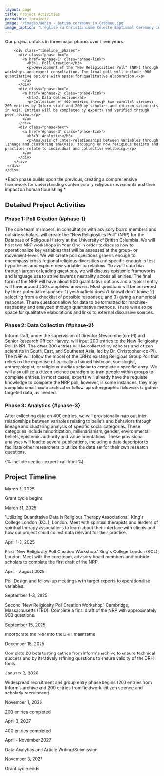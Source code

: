 ```yaml
---
layout: page
title: Project Activities
permalink: /project/
image: '/images/Benin_-_batism_ceremony_in_Cotonou.jpg'
image_caption: "L'église du Christianisme Céleste Baptismal Ceremony in Benin,200. © Ferdinand Reus, CC BY-SA 2.0."
---
```


<section class="section project-timeline animate">
  <div class="container">
    <div class="row">
      <div class="col col-12">
        <div class="section__info">
          <p class="intro-text">Our project unfolds in three major phases over three years:</p>
        </div>

        <div class="timeline__phases">
          <div class="phase-box">
            <a href="#phase-1" class="phase-link">
              <h3>1. Poll Creation</h3>
              <p>Development of the "New Religiosities Poll" (NRP) through workshops and expert consultation. The final poll will include ~900 quantitative options with space for qualitative elaboration.</p>
            </a>
          </div>
          <div class="phase-box">
            <a href="#phase-2" class="phase-link">
              <h3>2. Data Collection</h3>
              <p>Collection of 400 entries through two parallel streams: 200 entries by Inform staff and 200 by scholars and citizen scientists in Asia. Entries will be completed by experts and verified through peer review.</p>
            </a>
          </div>
          <div class="phase-box">
            <a href="#phase-3" class="phase-link">
              <h3>3. Analytics</h3>
              <p>Analysis of inter-relationships between variables through lineage and clustering analysis, focusing on how religious beliefs and practices relate to individual and collective wellbeing.</p>
            </a>
          </div>
        </div>
     </div>
    </div>
  </div>
</section>
*Each phase builds upon the previous, creating a comprehensive framework for understanding contemporary religious movements and their impact on human flourishing.*

## Detailed Project Activities

### Phase 1: Poll Creation {#phase-1}
The core team members, in consultation with advisory board members and outside scholars, will create the “New Religiosities Poll” (NRP) for the Database of Religious History at the University of British Columbia. We will host two NRP workshops in Year One in order to discuss how to operationalize key variables that will be assessed at the group- or movement-level. We will create poll questions generic enough to encompass cross-regional religious diversities and specific enough to test hypotheses and explore new variable correlations. To avoid data bias through jargon or leading questions, we will discuss epistemic frameworks and language use to strive towards neutrality across all entries. The final form of the NRP will have about 900 quantitative options and a typical entry will have around 350 completed answers. Most questions will be answered by three potential responses: 1) yes/no/field doesn’t know/I don’t know; 2) selecting from a checklist of possible responses; and 3) giving a numerical response. These questions allow for data to be formatted for machine-readability and analyzed through quantitative methods. There will also be space for qualitative elaborations and links to external discursive sources. 

### Phase 2: Data Collection {#phase-2}
Inform staff, under the supervision of Director Newcombe (co-PI) and Senior Research Officer Harvey, will input 200 entries to the New Religiosity Poll (NRP). The other 200 entries will be collected by scholars and citizen scientists in South, East, and Southeast Asia, led by Dr. Christopher (co-PI). The NRP will follow the model of the DRH’s existing Religious Group Poll that relies on the expertise of typically a trained historian, sociologist, anthropologist, or religious studies scholar to complete a specific entry. We will also utilize a citizen science paradigm to train people within groups to complete entries. In most cases, experts will already have the requisite knowledge to complete the NRP poll; however, in some instances, they may complete small-scale archival or follow-up ethnographic fieldwork to gather targeted data, as needed. 

### Phase 3: Analytics {#phase-3}
After collecting data on 400 entries, we will provisionally map out inter-relationships between variables relating to beliefs and behaviors through lineage and clustering analysis of specific social categories. These categories include minoritization, millenarianism, gender, environmental beliefs, epistemic authority and value orientations. These provisional analyses will lead to several publications, including a data descriptor to facilitate other researchers to utilize the data set for their own research questions. 

{% include section-expert-call.html %}

## Project Timeline

<div class="timeline">
  <div class="timeline-item">
    <div class="timeline-content">
      <div class="timeline-date">March 3, 2025</div>
      <p class="timeline-text">Grant cycle begins</p>
    </div>
  </div>

  <div class="timeline-item">
    <div class="timeline-content">
      <div class="timeline-date">March 31, 2025</div>
      <p class="timeline-text">'Utilizing Quantitative Data in Religious Therapy Associations.' King's College London (KCL), London. Meet with spiritual therapists and leaders of spiritual therapy associations to learn about their interface with clients and how our project could collect data relevant for their practice.</p>
    </div>
  </div>

  <div class="timeline-item">
    <div class="timeline-content">
      <div class="timeline-date">April 1-3, 2025</div>
      <p class="timeline-text">First 'New Religiosity Poll Creation Workshop.' King's College London (KCL), London. Meet with the core team, advisory board members and outside scholars to complete the first draft of the NRP.</p>
    </div>
  </div>

  <div class="timeline-item">
    <div class="timeline-content">
      <div class="timeline-date">April - August 2025</div>
      <p class="timeline-text">Poll Design and follow-up meetings with target experts to operationalise variables.</p>
    </div>
  </div>

  <div class="timeline-item">
    <div class="timeline-content">
      <div class="timeline-date">September 1-3, 2025</div>
      <p class="timeline-text">Second 'New Religiosity Poll Creation Workshop.' Cambridge, Massachusetts (TBD). Complete a final draft of the NRP with approximately 900 questions.</p>
    </div>
  </div>

  <div class="timeline-item">
    <div class="timeline-content">
      <div class="timeline-date">September 15, 2025</div>
      <p class="timeline-text">Incorporate the NRP into the DRH mainframe</p>
    </div>
  </div>

  <div class="timeline-item">
    <div class="timeline-content">
      <div class="timeline-date">December 15, 2025</div>
      <p class="timeline-text">Complete 20 beta testing entries from Inform's archive to ensure technical success and by iteratively refining questions to ensure validity of the DRH tools.</p>
    </div>
  </div>

  <div class="timeline-item">
    <div class="timeline-content">
      <div class="timeline-date">January 2, 2026</div>
      <p class="timeline-text">Widespread recruitment and group entry phase begins (200 entries from Inform's archive and 200 entries from fieldwork, citizen science and scholarly recruitment).</p>
    </div>
  </div>

  <div class="timeline-item">
    <div class="timeline-content">
      <div class="timeline-date">November 1, 2026</div>
      <p class="timeline-text">200 entries completed</p>
    </div>
  </div>

  <div class="timeline-item">
    <div class="timeline-content">
      <div class="timeline-date">April 3, 2027</div>
      <p class="timeline-text">400 entries completed</p>
    </div>
  </div>

  <div class="timeline-item">
    <div class="timeline-content">
      <div class="timeline-date">April - November 2027</div>
      <p class="timeline-text">Data Analytics and Article Writing/Submission</p>
    </div>
  </div>

  <div class="timeline-item">
    <div class="timeline-content">
      <div class="timeline-date">November 3, 2027</div>
      <p class="timeline-text">Grant cycle ends</p>
    </div>
  </div>
</div>